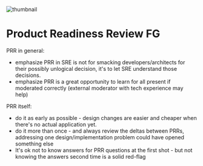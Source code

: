 ![thumbnail](../images/discovery.png)
# Product Readiness Review FG
PRR in general:
- emphasize PRR in SRE is not for smacking developers/architects for their possibly unlogical decision, it's to let SRE understand those decisions.
- emphasize PRR is a great opportunity to learn for all present if moderated correctly (external moderator with tech experience may help)

PRR itself:
- do it as early as possible - design changes are easier and cheaper when there's no actual application yet.
- do it more than once - and always review the deltas between PRRs, addressing one design/implementation problem could have opened something else
- It's ok not to know answers for  PRR questions at the first shot - but not knowing the answers second time is a solid red-flag

